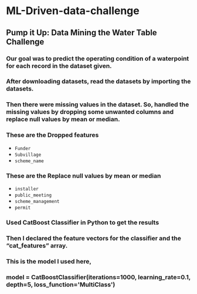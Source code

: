 # ML-Driven-data-challenge
## Pump it Up: Data Mining the Water Table Challenge
### Our goal was to predict the operating condition of a waterpoint for each record in the dataset given.
### After downloading datasets, read the datasets by importing the datasets.
### Then there were missing values in the dataset. So, handled the missing values by dropping some unwanted columns and replace null values by mean or median.

### These are the Dropped features
* `Funder`
* `Subvillage`
* `scheme_name`

### These are the Replace null values by mean or median
* `installer`
* `public_meeting`
* `scheme_management`
* `permit`

### Used CatBoost Classifier in Python to get the results
### Then I declared the feature vectors for the classifier and the “cat_features” array.

### This is the model I used here,
### model = CatBoostClassifier(iterations=1000, learning_rate=0.1, depth=5, loss_function='MultiClass')

